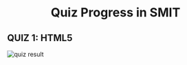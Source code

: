 <h1 align='center'>Quiz Progress in SMIT</h1>

## QUIZ 1: HTML5
![quiz result](https://github.com/coderameez/Quiz/assets/123770847/95d7f589-6ea6-4eba-a273-69080db33f30)
